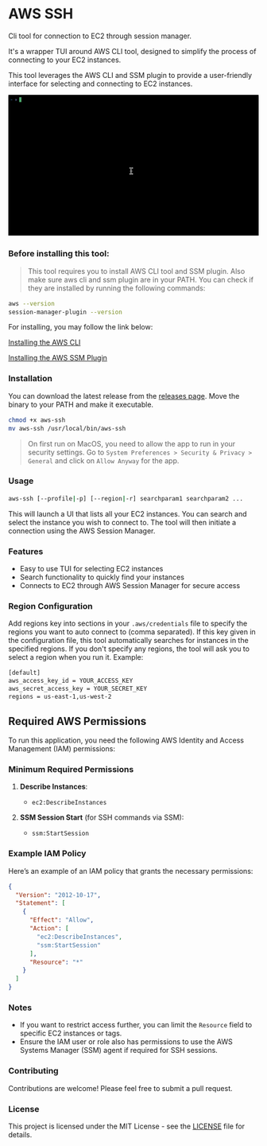 # AWS SSH

Cli tool for connection to EC2 through session manager.

It's a wrapper TUI around AWS CLI tool, designed to simplify the process of connecting to your EC2 instances.

This tool leverages the AWS CLI and SSM plugin to provide a user-friendly interface for selecting and connecting to EC2 instances.

![AWS SSH Demo](ss.gif)

### Before installing this tool:

> This tool requires you to install AWS CLI tool and SSM plugin. Also make sure aws cli and ssm plugin are in your PATH.
> You can check if they are installed by running the following commands:

```bash
aws --version
session-manager-plugin --version
```

For installing, you may follow the link below:

[Installing the AWS CLI](https://docs.aws.amazon.com/cli/latest/userguide/cli-chap-install.html)

[Installing the AWS SSM Plugin](https://docs.aws.amazon.com/systems-manager/latest/userguide/session-manager-working-with-install-plugin.html)

### Installation

You can download the latest release from the [releases page](https://github.com/semiherdogan/aws-ssh/releases).
Move the binary to your PATH and make it executable.

```bash
chmod +x aws-ssh
mv aws-ssh /usr/local/bin/aws-ssh
```

> On first run on MacOS, you need to allow the app to run in your security settings. Go to `System Preferences > Security & Privacy > General` and click on `Allow Anyway` for the app.

### Usage

```bash
aws-ssh [--profile|-p] [--region|-r] searchparam1 searchparam2 ...
```

This will launch a UI that lists all your EC2 instances. You can search and select the instance you wish to connect to. The tool will then initiate a connection using the AWS Session Manager.

### Features

- Easy to use TUI for selecting EC2 instances
- Search functionality to quickly find your instances
- Connects to EC2 through AWS Session Manager for secure access

### Region Configuration

Add regions key into sections in your `.aws/credentials` file to specify the regions you want to auto connect to (comma separated).
If this key given in the configuration file, this tool automatically searches for instances in the specified regions.
If you don't specify any regions, the tool will ask you to select a region when you run it.
Example:

```
[default]
aws_access_key_id = YOUR_ACCESS_KEY
aws_secret_access_key = YOUR_SECRET_KEY
regions = us-east-1,us-west-2
```

## Required AWS Permissions

To run this application, you need the following AWS Identity and Access Management (IAM) permissions:

### Minimum Required Permissions
1. **Describe Instances**:
   - `ec2:DescribeInstances`

2. **SSM Session Start** (for SSH commands via SSM):
   - `ssm:StartSession`

### Example IAM Policy
Here’s an example of an IAM policy that grants the necessary permissions:

```json
{
  "Version": "2012-10-17",
  "Statement": [
    {
      "Effect": "Allow",
      "Action": [
        "ec2:DescribeInstances",
        "ssm:StartSession"
      ],
      "Resource": "*"
    }
  ]
}
```

### Notes
- If you want to restrict access further, you can limit the `Resource` field to specific EC2 instances or tags.
- Ensure the IAM user or role also has permissions to use the AWS Systems Manager (SSM) agent if required for SSH sessions.

### Contributing

Contributions are welcome! Please feel free to submit a pull request.

### License

This project is licensed under the MIT License - see the [LICENSE](LICENSE) file for details.
